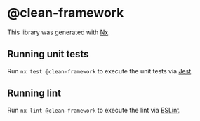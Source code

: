 # @clean-framework

This library was generated with [Nx](https://nx.dev).

## Running unit tests

Run `nx test @clean-framework` to execute the unit tests via [Jest](https://jestjs.io).

## Running lint

Run `nx lint @clean-framework` to execute the lint via [ESLint](https://eslint.org/).
